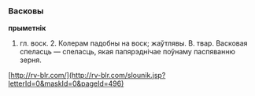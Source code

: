 ### Васковы
**прыметнік**

1. гл. воск. 2. Колерам падобны на воск; жаўтлявы. В. твар. Васковая спеласць — спеласць, якая папярэднічае поўнаму паспяванню зерня.

<a rel="author">[http://rv-blr.com/](http://rv-blr.com/slounik.jsp?letterId=0&maskId=0&pageId=496)</a>
